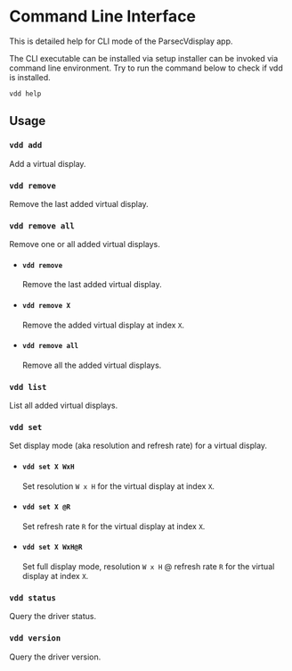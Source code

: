 # Command Line Interface

This is detailed help for CLI mode of the ParsecVdisplay app.

The CLI executable can be installed via setup installer can be invoked via command line environment. Try to run the command below to check if vdd is installed.

```
vdd help
```

## Usage

### `vdd add`

Add a virtual display.

### `vdd remove`

Remove the last added virtual display.

### `vdd remove all`

Remove one or all added virtual displays.

- #### `vdd remove`
  Remove the last added virtual display.

- #### `vdd remove X`
  Remove the added virtual display at index `X`.

- #### `vdd remove all`
  Remove all the added virtual displays.

### `vdd list`

List all added virtual displays.

### `vdd set`

Set display mode (aka resolution and refresh rate) for a virtual display.

- #### `vdd set X WxH`
  Set resolution `W x H` for the virtual display at index `X`.

- #### `vdd set X @R`
  Set refresh rate `R` for the virtual display at index `X`.

- #### `vdd set X WxH@R`
  Set full display mode, resolution `W x H` @ refresh rate `R` for the virtual display at index `X`.

### `vdd status`

Query the driver status.

### `vdd version`

Query the driver version.
